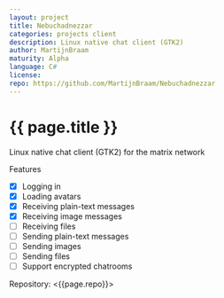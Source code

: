 ```yaml
---
layout: project
title: Nebuchadnezzar
categories: projects client
description: Linux native chat client (GTK2)
author: MartijnBraam
maturity: Alpha
language: C#
license: 
repo: https://github.com/MartijnBraam/Nebuchadnezzar
---
```


# {{ page.title }}
Linux native chat client (GTK2) for the matrix network

Features

- [x] Logging in
- [x] Loading avatars
- [x] Receiving plain-text messages
- [x] Receiving image messages
- [ ] Receiving files
- [ ] Sending plain-text messages
- [ ] Sending images
- [ ] Sending files
- [ ] Support encrypted chatrooms

Repository: <{{page.repo}}>
